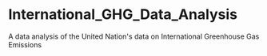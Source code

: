 # International_GHG_Data_Analysis
A data analysis of the United Nation's data on International Greenhouse Gas Emissions
